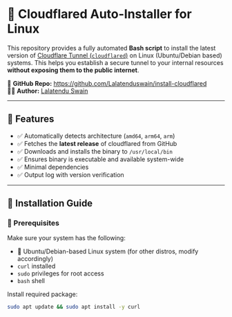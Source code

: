 # 🚀 Cloudflared Auto-Installer for Linux

This repository provides a fully automated **Bash script** to install the latest version of [Cloudflare Tunnel (`cloudflared`)](https://developers.cloudflare.com/cloudflare-one/connections/connect-apps/) on Linux (Ubuntu/Debian based) systems. This helps you establish a secure tunnel to your internal resources **without exposing them to the public internet**.

🔗 **GitHub Repo:** https://github.com/Lalatenduswain/install-cloudflared  
👨‍💻 **Author:** [Lalatendu Swain](https://github.com/Lalatenduswain)

---

## 📌 Features

- ✅ Automatically detects architecture (`amd64`, `arm64`, `arm`)
- ✅ Fetches the **latest release** of cloudflared from GitHub
- ✅ Downloads and installs the binary to `/usr/local/bin`
- ✅ Ensures binary is executable and available system-wide
- ✅ Minimal dependencies
- ✅ Output log with version verification

---

## 📖 Installation Guide

### 🔧 Prerequisites

Make sure your system has the following:

- 🐧 Ubuntu/Debian-based Linux system (for other distros, modify accordingly)
- `curl` installed
- `sudo` privileges for root access
- `bash` shell

Install required package:
```bash
sudo apt update && sudo apt install -y curl
